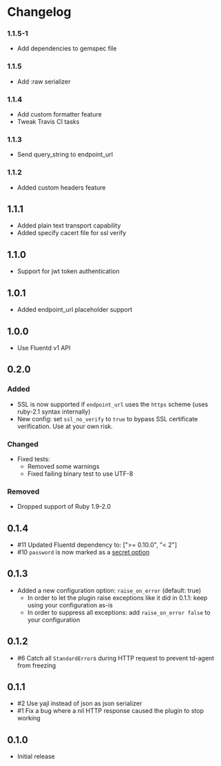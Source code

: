 # Changelog

### 1.1.5-1
* Add dependencies to gemspec file

### 1.1.5
* Add :raw serializer

### 1.1.4
* Add custom formatter feature
* Tweak Travis CI tasks

### 1.1.3
* Send query_string to endpoint_url

### 1.1.2
* Added custom headers feature

## 1.1.1
* Added plain text transport capability
* Added specify cacert file for ssl verify

## 1.1.0
* Support for jwt token authentication

## 1.0.1
* Added endpoint_url placeholder support

## 1.0.0
* Use Fluentd v1 API

## 0.2.0
### Added
* SSL is now supported if `endpoint_url` uses the `https` scheme (uses ruby-2.1 syntax internally)
* New config: set `ssl_no_verify` to `true` to bypass SSL certificate verification.
  Use at your own risk.
### Changed
* Fixed tests:
  * Removed some warnings
  * Fixed failing binary test to use UTF-8
### Removed
* Dropped support of Ruby 1.9-2.0

## 0.1.4
* #11 Updated Fluentd dependency to:  [">= 0.10.0", "< 2"]
* #10 `password` is now marked as a [secret option](https://github.com/fluent/fluentd/pull/604)

## 0.1.3
* Added a new configuration option: `raise_on_error` (default: true)
  * In order to let the plugin raise exceptions like it did in 0.1.1: keep using your configuration as-is
  * In order to suppress all exceptions: add `raise_on_error false` to your configuration

## 0.1.2
* #6 Catch all `StandardError`s during HTTP request to prevent td-agent from freezing

## 0.1.1
* #2 Use yajl instead of json as json serializer
* #1 Fix a bug where a nil HTTP response caused the plugin to stop working

## 0.1.0
* Initial release
